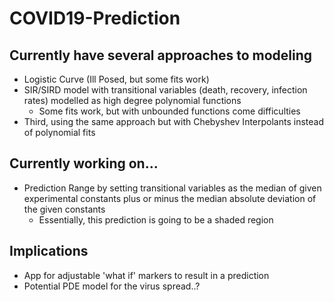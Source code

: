 # COVID19-Prediction
## Currently have several approaches to modeling
* Logistic Curve (Ill Posed, but some fits work)
* SIR/SIRD model with transitional variables (death, recovery, infection rates) modelled as high degree polynomial functions
  * Some fits work, but with unbounded functions come difficulties
* Third, using the same approach but with Chebyshev Interpolants instead of polynomial fits
  
## Currently working on...
* Prediction Range by setting transitional variables as the median of given experimental constants plus or minus the median absolute deviation of the given constants
  * Essentially, this prediction is going to be a shaded region
  
## Implications
* App for adjustable 'what if' markers to result in a prediction
* Potential PDE model for the virus spread..?
